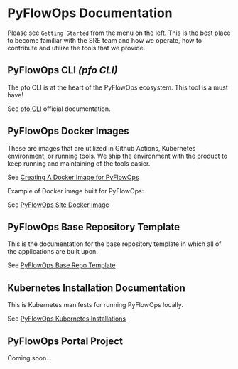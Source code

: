 # PyFlowOps Documentation

Please see `Getting Started` from the menu on the left. This is the best place to become
familiar with the SRE team and how we operate, how to contribute and utilize the tools
that we provide.

## PyFlowOps CLI _(pfo CLI)_

The pfo CLI is at the heart of the PyFlowOps ecosystem. This tool is a must have!

See [pfo CLI](src/pfo-cli/index.md) official documentation.

## PyFlowOps Docker Images

These are images that are utilized in Github Actions, Kubernetes environment,
or running tools. We ship the environment with the product to keep running and
maintaining of the tools easier.

See [Creating A Docker Image for PyFlowOps](src/build-docker-image.md)

Example of Docker image built for PyFlowOps:

See [PyFlowOps Site Docker Image](src/docker/documentation/index.md)

## PyFlowOps Base Repository Template

This is the documentation for the base repository template in which all of the applications
are built upon.

See [PyFlowOps Base Repo Template](src/base-repo-template/README.md)

## Kubernetes Installation Documentation

This is Kubernetes manifests for running PyFlowOps locally.

See [PyFlowOps Kubernetes Installations](src/k8s-installs/index.md)

## PyFlowOps Portal Project

Coming soon...
